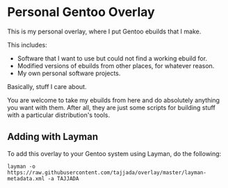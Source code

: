# Personal Gentoo Overlay

This is my personal overlay, where I put Gentoo ebuilds that I make.

This includes:
- Software that I want to use but could not find a working ebuild for.
- Modified versions of ebuilds from other places, for whatever reason.
- My own personal software projects.

Basically, stuff I care about.

You are welcome to take my ebuilds from here and do absolutely anything
you want with them. After all, they are just some scripts for building stuff
with a particular distribution's tools.

## Adding with Layman

To add this overlay to your Gentoo system using Layman, do the following:

```
layman -o https://raw.githubusercontent.com/tajjada/overlay/master/layman-metadata.xml -a TAJJADA
```

